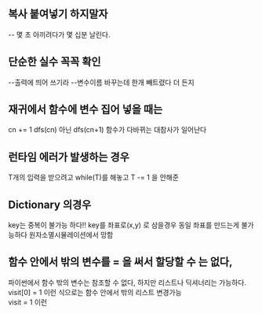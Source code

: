 ## 복사 붙여넣기 하지말자 
-- 몇 초 아끼려다가 몇 십분 날린다.
## 단순한 실수 꼭꼭 확인
--출력에 띄어 쓰기라
--변수이름 바꾸는데 한개 빼트렸다 더 든지
## 재귀에서 함수에 변수 집어 넣을 때는 
  cn += 1
  dfs(cn)
  아닌
  dfs(cn+1)
  함수가 다바뀌는 대참사가 일어난다
## 런타임 에러가 발생하는 경우
  T개의 입력을 받으려고 while(T)를 해놓고
  T -= 1 을 안해준 
## Dictionary 의경우
  key는 중복이 불가능 하다!! key를 좌표로(x,y) 로 삼을경우 동일 좌표를 만드는게 불가능하다
  원자소멸시뮬레이션에서 망함
## 함수 안에서 밖의 변수를 = 을 써서 할당할 수 는 없다,
  파이썬에서 함수 밖의 변수는 참조할 수 없다, 하지만 리스트나 딕셔너리는 가능하다. <br/>
  visit[0] = 1 이런 식으로는 함수 안에서 밖의 리스트 변경가능<br/>
  visit = 1 이런<br/>
